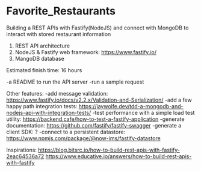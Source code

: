 # Favorite_Restaurants
Building a REST APIs with Fastify(NodeJS) and connect with MongoDB to interact with stored restaurant information

1. REST API architecture
2. NodeJS & Fastify web framework: https://www.fastify.io/
3. MangoDB database



Estimated finish time: 16 hours

-a README to run the API server
-run a sample request

Other features:
-add message validation: https://www.fastify.io/docs/v2.2.x/Validation-and-Serialization/
-add a few happy path integration tests: https://jaywolfe.dev/tdd-a-mongodb-and-nodejs-api-with-integration-tests/
-test performance with a simple load test utility: https://backend.cafe/how-to-test-a-fastify-application
-generate documentation: https://github.com/fastify/fastify-swagger
-generate a client SDK: ?
-connect to a persistent datastore: https://www.npmjs.com/package/@now-ims/fastify-datastore

Inspirations:
https://blog.bitsrc.io/how-to-build-rest-apis-with-fastify-2eac64536a72
https://www.educative.io/answers/how-to-build-rest-apis-with-fastify
